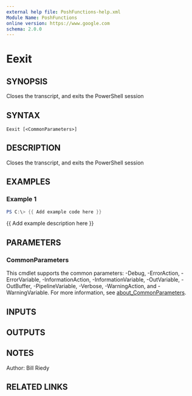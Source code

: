 ```yaml
---
external help file: PoshFunctions-help.xml
Module Name: PoshFunctions
online version: https://www.google.com
schema: 2.0.0
---
```


# Eexit

## SYNOPSIS
Closes the transcript, and exits the PowerShell session

## SYNTAX

```
Eexit [<CommonParameters>]
```

## DESCRIPTION
Closes the transcript, and exits the PowerShell session

## EXAMPLES

### Example 1
```powershell
PS C:\> {{ Add example code here }}
```

{{ Add example description here }}

## PARAMETERS

### CommonParameters
This cmdlet supports the common parameters: -Debug, -ErrorAction, -ErrorVariable, -InformationAction, -InformationVariable, -OutVariable, -OutBuffer, -PipelineVariable, -Verbose, -WarningAction, and -WarningVariable. For more information, see [about_CommonParameters](http://go.microsoft.com/fwlink/?LinkID=113216).

## INPUTS

## OUTPUTS

## NOTES
Author:     Bill Riedy

## RELATED LINKS
